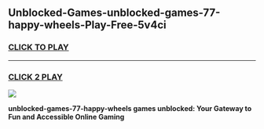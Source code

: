 
## Unblocked-Games-unblocked-games-77-happy-wheels-Play-Free-5v4ci
<h3>
<a href="https://premium76.site?title=unblocked-games-77-happy-wheels&ref=19M">CLICK TO PLAY</a></h3>
<hr>

<h3>
<a href="https://premium76.site?title=unblocked-games-77-happy-wheels&ref=19M">CLICK 2 PLAY</a>
  
</h3>

<a href="https://premium76.site?title=unblocked-games-77-happy-wheels&ref=19M"><img src="https://clearcache.store/games.png"></a>


**unblocked-games-77-happy-wheels games unblocked: Your Gateway to Fun and Accessible Online Gaming**
